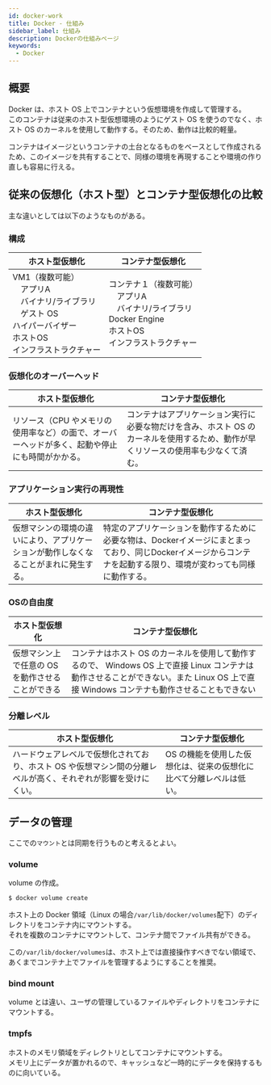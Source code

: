 ```yaml
---
id: docker-work
title: Docker - 仕組み
sidebar_label: 仕組み
description: Dockerの仕組みページ
keywords:
  - Docker
---
```


## 概要
Docker は、ホスト OS 上でコンテナという仮想環境を作成して管理する。  
このコンテナは従来のホスト型仮想環境のようにゲスト OS を使うのでなく、ホスト OS のカーネルを使用して動作する。そのため、動作は比較的軽量。

コンテナはイメージというコンテナの土台となるものをベースとして作成されるため、このイメージを共有することで、同様の環境を再現することや環境の作り直しも容易に行える。

## 従来の仮想化（ホスト型）とコンテナ型仮想化の比較
主な違いとしては以下のようなものがある。

### 構成
|ホスト型仮想化|コンテナ型仮想化|
|---|---|
|VM1（複数可能）<br />　アプリA<br />　バイナリ/ライブラリ<br />　ゲスト OS<br />ハイパーバイザー<br />ホストOS<br />インフラストラクチャー|コンテナ１（複数可能）<br />　アプリA<br />　バイナリ/ライブラリ<br />Docker Engine<br />ホストOS<br />インフラストラクチャー|

### 仮想化のオーバーヘッド
|ホスト型仮想化|コンテナ型仮想化|
|---|---|
|リソース（CPU やメモリの使用率など）の面で、オーバーヘッドが多く、起動や停止にも時間がかかる。|コンテナはアプリケーション実行に必要な物だけを含み、ホスト OS のカーネルを使用するため、動作が早くリソースの使用率も少なくて済む。|

### アプリケーション実行の再現性
|ホスト型仮想化|コンテナ型仮想化|
|---|---|
|仮想マシンの環境の違いにより、アプリケーションが動作しなくなることがまれに発生する。|特定のアプリケーションを動作するために必要な物は、Dockerイメージにまとまっており、同じDockerイメージからコンテナを起動する限り、環境が変わっても同様に動作する。|

### OSの自由度
|ホスト型仮想化|コンテナ型仮想化|
|---|---|
|仮想マシン上で任意の OS を動作させることができる|コンテナはホスト OS のカーネルを使用して動作するので、 Windows OS 上で直接 Linux コンテナは動作させることができない。また Linux OS 上で直接 Windows コンテナも動作させることもできない|

### 分離レベル
|ホスト型仮想化|コンテナ型仮想化|
|---|---|
|ハードウェアレベルで仮想化されており、ホスト OS や仮想マシン間の分離レベルが高く、それぞれが影響を受けにくい。| OS の機能を使用した仮想化は、従来の仮想化に比べて分離レベルは低い。|

## データの管理
ここでの`マウント`とは同期を行うものと考えるとよい。

### volume
volume の作成。
```bash
$ docker volume create
```

ホスト上の Docker 領域（Linux の場合`/var/lib/docker/volumes`配下）のディレクトリをコンテナ内にマウントする。  
それを複数のコンテナにマウントして、コンテナ間でファイル共有ができる。

この`/var/lib/docker/volumes`は、ホスト上では直接操作すべきでない領域で、あくまでコンテナ上でファイルを管理するようにすることを推奨。

### bind mount
volume とは違い、ユーザの管理しているファイルやディレクトリをコンテナにマウントする。

### tmpfs
ホストのメモリ領域をディレクトリとしてコンテナにマウントする。  
メモリ上にデータが置かれるので、キャッシュなど一時的にデータを保持するものに向いている。